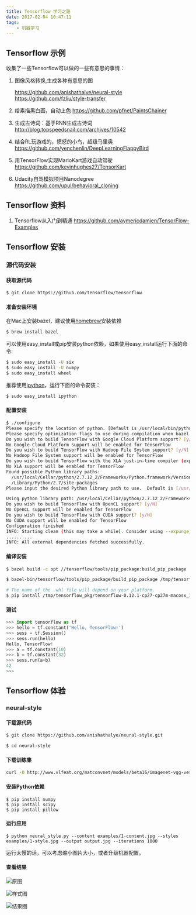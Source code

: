 ```yaml
---
title: Tensorflow 学习之路
date: 2017-02-04 10:47:11
tags:
    - 机器学习
---
```


## Tensorflow 示例

收集了一些Tensorflow可以做的一些有意思的事情：

1. 图像风格转换,生成各种有意思的图
 
    https://github.com/anishathalye/neural-style
    https://github.com/fzliu/style-transfer

2. 给素描黑白画，自动上色
https://github.com/pfnet/PaintsChainer

3. 生成古诗词：基于RNN生成古诗词
http://blog.topspeedsnail.com/archives/10542

4. 结合RL玩游戏的，愤怒的小鸟，超级马里奥
https://github.com/yenchenlin/DeepLearningFlappyBird

5. 用TensorFlow实现MarioKart游戏自动驾驶
https://github.com/kevinhughes27/TensorKart

6. Udacity自驾模拟项目Nanodegree
https://github.com/upul/behavioral_cloning

## Tensorflow 资料

1. Tensorflow从入门到精通
https://github.com/aymericdamien/TensorFlow-Examples

## Tensorflow 安装

### 源代码安装

#### 获取源代码

```bash
$ git clone https://github.com/tensorflow/tensorflow
```

#### 准备安装环境

在Mac上安装bazel，建议使用[homebrew](http://brew.sh/)安装依赖

```bash
$ brew install bazel 
```

可以使用easy_install或pip安装python依赖，如果使用easy_install运行下面的命令:
```bash
$ sudo easy_install -U six
$ sudo easy_install -U numpy
$ sudo easy_install wheel
```

推荐使用[ipython](https://ipython.org/)，运行下面的命令安装：
```bash
$ sudo easy_install ipython
```

#### 配置安装

```bash
$ ./configure
Please specify the location of python. [Default is /usr/local/bin/python]:
Please specify optimization flags to use during compilation when bazel option "--config=opt" is specified [Default is -march=native]:
Do you wish to build TensorFlow with Google Cloud Platform support? [y/N]
No Google Cloud Platform support will be enabled for TensorFlow
Do you wish to build TensorFlow with Hadoop File System support? [y/N]
No Hadoop File System support will be enabled for TensorFlow
Do you wish to build TensorFlow with the XLA just-in-time compiler (experimental)? [y/N]
No XLA support will be enabled for TensorFlow
Found possible Python library paths:
  /usr/local/Cellar/python/2.7.12_2/Frameworks/Python.framework/Versions/2.7/lib/python2.7/site-packages
  /Library/Python/2.7/site-packages
Please input the desired Python library path to use.  Default is [/usr/local/Cellar/python/2.7.12_2/Frameworks/Python.framework/Versions/2.7/lib/python2.7/site-packages]

Using python library path: /usr/local/Cellar/python/2.7.12_2/Frameworks/Python.framework/Versions/2.7/lib/python2.7/site-packages
Do you wish to build TensorFlow with OpenCL support? [y/N]
No OpenCL support will be enabled for TensorFlow
Do you wish to build TensorFlow with CUDA support? [y/N]
No CUDA support will be enabled for TensorFlow
Configuration finished
INFO: Starting clean (this may take a while). Consider using --expunge_async if the clean takes more than several minutes.
..........
INFO: All external dependencies fetched successfully.
```

#### 编译安装

```bash
$ bazel build -c opt //tensorflow/tools/pip_package:build_pip_package

$ bazel-bin/tensorflow/tools/pip_package/build_pip_package /tmp/tensorflow_pkg

# The name of the .whl file will depend on your platform.
$ pip install /tmp/tensorflow_pkg/tensorflow-0.12.1-cp27-cp27m-macosx_10_11_x86_64.whl
```

#### 测试

```python
>>> import tensorflow as tf
>>> hello = tf.constant('Hello, TensorFlow!')
>>> sess = tf.Session()
>>> sess.run(hello)
Hello, TensorFlow!
>>> a = tf.constant(10)
>>> b = tf.constant(32)
>>> sess.run(a+b)
42
>>>
```

## Tensorflow 体验

### neural-style

#### 下载源代码

```bash
$ git clone https://github.com/anishathalye/neural-style.git

$ cd neural-style
```

#### 下载训练集

```bash
curl -O http://www.vlfeat.org/matconvnet/models/beta16/imagenet-vgg-verydeep-19.mat
```

#### 安装Python依赖

```
$ pip install numpy
$ pip install scipy
$ pip install pillow
```

#### 运行应用

```
$ python neural_style.py --content examples/1-content.jpg --styles examples/1-style.jpg --output output.jpg --iterations 1000
```

运行太慢的话，可以考虑缩小图片大小，或者升级机器配置。

#### 查看结果

![原图](/images/hhkb-keyboard.jpg)

![样式图](/images/1-style.jpg)

![结果图](/images/hhkb-keyboard.jpg)



